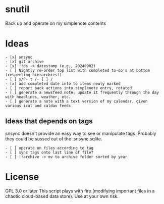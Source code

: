 # snutil
Back up and operate on my simplenote contents

# Ideas
    - [x] snsync
    - [x] git archive
    - [x] !!ds -> datestamp (e.g., 20240902)
    - [ ] Nightly re-order top list with completed to-do's at bottom (respecting hierarchies!)
    - [ ] s/^- t /- [ ] /
    - [x] add completed date info to items newly marked 
    - [ ] report back actions into simplenote entry, rotated
    - [ ] generate a newsfeed note; update it frequently through the day with headlines, weather, etc.
    - [ ] generate a note with a text version of my calendar, given various ical and caldav feeds

## Ideas that depends on tags

snsync doesn't provide an easy way to see or manipulate tags. Probably they could be sussed out of the .snsync.sqlite.

    - [ ] operate on files according to tag 
    - [ ] sync tags onto last line of file?
    - [ ] !!archive -> mv to archive folder sorted by year

# License
GPL 3.0 or later
This script plays with fire (modifying important files in a chaotic cloud-based data store). Use at your own risk.
